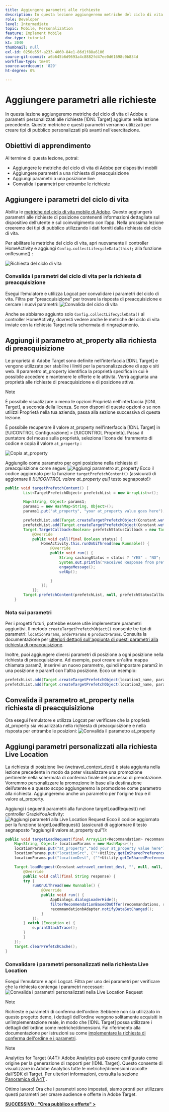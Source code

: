 ```yaml
---
title: Aggiungere parametri alle richieste
description: In questa lezione aggiungeremo metriche del ciclo di vita di Adobe e parametri personalizzati alle richieste Target aggiunte nella lezione precedente. Queste metriche e questi parametri verranno utilizzati per creare tipi di pubblico personalizzati più avanti nell’esercitazione.
role: Developer
level: Intermediate
topic: Mobile, Personalization
feature: Implement Mobile
doc-type: tutorial
kt: 3040
thumbnail: null
exl-id: 0250e55f-a233-4060-84e1-86d1f88a6106
source-git-commit: a6b645b6d9693a4c8882fd47ee0d61698c0b834d
workflow-type: tm+mt
source-wordcount: '829'
ht-degree: 0%

---
```


# Aggiungere parametri alle richieste

In questa lezione aggiungeremo metriche del ciclo di vita di Adobe e parametri personalizzati alle richieste [!DNL Target] aggiunte nella lezione precedente. Queste metriche e questi parametri verranno utilizzati per creare tipi di pubblico personalizzati più avanti nell’esercitazione.

## Obiettivi di apprendimento

Al termine di questa lezione, potrai:

* Aggiungere le metriche del ciclo di vita di Adobe per dispositivi mobili
* Aggiungere parametri a una richiesta di preacquisizione
* Aggiungi parametri a una posizione live
* Convalida i parametri per entrambe le richieste

## Aggiungere i parametri del ciclo di vita

Abilita le [metriche del ciclo di vita mobile di Adobe](https://docs.adobe.com/content/help/en/mobile-services/android/metrics.html). Questo aggiungerà parametri alle richieste di posizione contenenti informazioni dettagliate sul dispositivo dell’utente e sul coinvolgimento con l’app. Nella prossima lezione creeremo dei tipi di pubblico utilizzando i dati forniti dalla richiesta del ciclo di vita.

Per abilitare le metriche del ciclo di vita, apri nuovamente il controller HomeActivity e aggiungi `Config.collectLifecycleData(this);` alla funzione onResume() :

![Richiesta del ciclo di vita](assets/lifecycle_code.jpg)

### Convalida i parametri del ciclo di vita per la richiesta di preacquisizione

Esegui l’emulatore e utilizza Logcat per convalidare i parametri del ciclo di vita. Filtra per &quot;preacquisizione&quot; per trovare la risposta di preacquisizione e cercare i nuovi parametri:
![Convalida del ciclo di vita](assets/lifecycle_validation.jpg)

Anche se abbiamo aggiunto solo `Config.collectLifecycleData()` al controller HomeActivity, dovresti vedere anche le metriche del ciclo di vita inviate con la richiesta Target nella schermata di ringraziamento.

## Aggiungi il parametro at_property alla richiesta di preacquisizione

Le proprietà di Adobe Target sono definite nell&#39;interfaccia [!DNL Target] e vengono utilizzate per stabilire i limiti per la personalizzazione di app e siti web. Il parametro at_property identifica la proprietà specifica in cui è possibile accedere e mantenere le offerte e le attività. Verrà aggiunta una proprietà alle richieste di preacquisizione e di posizione attiva.

>[!NOTE]
>
>È possibile visualizzare o meno le opzioni Proprietà nell&#39;interfaccia [!DNL Target], a seconda della licenza. Se non disponi di queste opzioni o se non utilizzi Proprietà nella tua azienda, passa alla sezione successiva di questa lezione.

È possibile recuperare il valore at_property nell&#39;interfaccia [!DNL Target] in [!UICONTROL Configurazione] > [!UICONTROL Proprietà].  Passa il puntatore del mouse sulla proprietà, seleziona l’icona del frammento di codice e copia il valore `at_property` :

![Copia at_property](assets/at_property_interface.jpg)

Aggiungilo come parametro per ogni posizione nella richiesta di preacquisizione come segue:
![Aggiungi parametro at_property](assets/params_at_property.jpg)
Ecco il codice aggiornato per la funzione `targetPrefetchContent()` (assicurati di aggiornare il _[!UICONTROL valore at_property qui]_ testo segnaposto!):

```java
public void targetPrefetchContent() {
        List<TargetPrefetchObject> prefetchList = new ArrayList<>();

        Map<String, Object> params1;
        params1 = new HashMap<String, Object>();
        params1.put("at_property", "your at_property value goes here");

        prefetchList.add(Target.createTargetPrefetchObject(Constant.wetravel_engage_home, params1));
        prefetchList.add(Target.createTargetPrefetchObject(Constant.wetravel_engage_search, params1));
        Target.TargetCallback<Boolean> prefetchStatusCallback = new Target.TargetCallback<Boolean>() {
            @Override
            public void call(final Boolean status) {
                HomeActivity.this.runOnUiThread(new Runnable() {
                    @Override
                    public void run() {
                        String cachingStatus = status ? "YES" : "NO";
                        System.out.println("Received Response from prefetch : " + cachingStatus);
                        engageMessage();
                        setUp();

                    }
                });
            }};
        Target.prefetchContent(prefetchList, null, prefetchStatusCallback);
    }
```

### Nota sui parametri

Per i progetti futuri, potrebbe essere utile implementare parametri aggiuntivi. Il metodo `createTargetPrefetchObject()` consente tre tipi di parametri: `locationParams`, `orderParams` e `productParams`. Consulta la documentazione per [ulteriori dettagli sull&#39;aggiunta di questi parametri alla richiesta di preacquisizione](https://experienceleague.adobe.com/docs/mobile-services/android/target-android/c-mob-target-prefetch-android.html?lang=en).

Inoltre, puoi aggiungere diversi parametri di posizione a ogni posizione nella richiesta di preacquisizione. Ad esempio, puoi creare un&#39;altra mappa chiamata param2, inserirvi un nuovo parametro, quindi impostare param2 in una posizione e param1 con l&#39;altra posizione. Ecco un esempio:

```java
prefetchList.add(Target.createTargetPrefetchObject(location1_name, params1);
prefetchList.add(Target.createTargetPrefetchObject(location2_name, params2);
```

## Convalida il parametro at_property nella richiesta di preacquisizione

Ora esegui l’emulatore e utilizza Logcat per verificare che la proprietà at_property sia visualizzata nella richiesta di preacquisizione e nella risposta per entrambe le posizioni:
![Convalida il parametro at_property](assets/parameters_at_property_validation.jpg)

## Aggiungi parametri personalizzati alla richiesta Live Location

La richiesta di posizione live (wetravel_context_dest) è stata aggiunta nella lezione precedente in modo da poter visualizzare una promozione pertinente nella schermata di conferma finale del processo di prenotazione. Vorremmo personalizzare la promozione in base alla destinazione dell’utente e a questo scopo aggiungeremo la promozione come parametro alla richiesta. Aggiungeremo anche un parametro per l&#39;origine trop e il valore at_property.

Aggiungi i seguenti parametri alla funzione targetLoadRequest() nel controller GrazieYouActivity:
![Aggiungi parametri alla Live Location Request](assets/parameters_live_location.jpg)
Ecco il codice aggiornato per la funzione targetLoadRequest() (assicurati di aggiornare il testo segnaposto &quot;aggiungi il valore at_property qui&quot;!):

```java
public void targetLoadRequest(final ArrayList<Recommandation> recommandations) {
    Map<String, Object> locationParams = new HashMap<>();
    locationParams.put("at_property","add your at_property value here");
    locationParams.put("locationSrc", (""+Utility.getInSharedPreference(ThankYouActivity.this,Constant.departure,"")));
    locationParams.put("locationDest", (""+Utility.getInSharedPreference(ThankYouActivity.this,Constant.destination,"")));

    Target.loadRequest(Constant.wetravel_context_dest, "", null, null, locationParams, new Target.TargetCallback<String>() {
        @Override
        public void call(final String response) {
        try {
            runOnUiThread(new Runnable() {
                @Override
                public void run() {
                    AppDialogs.dialogLoaderHide();
                    filterRecommendationBasedOnOffer(recommandations, response);
                    recommandationbAdapter.notifyDataSetChanged();
                }
            });
        } catch (Exception e) {
            e.printStackTrace();
        }
        }
    });
    Target.clearPrefetchCache();
}
```

### Convalidare i parametri personalizzati nella richiesta Live Location

Esegui l&#39;emulatore e apri Logcat. Filtra per uno dei parametri per verificare che la richiesta contenga i parametri necessari:
![Convalida i parametri personalizzati nella Live Location Request](assets/parameters_live_location_validation.jpg)

>[!NOTE]
>
>Richieste e parametri di conferma dell’ordine: Sebbene non sia utilizzato in questo progetto demo, i dettagli dell’ordine vengono solitamente acquisiti in un’implementazione reale, in modo che [!DNL Target] possa utilizzare i dettagli dell’ordine come metriche/dimensioni. Fai riferimento alla documentazione per istruzioni su come [implementare la richiesta di conferma dell&#39;ordine e i parametri](https://experienceleague.adobe.com/docs/mobile-services/android/target-android/c-target-methods.html?lang=en).

>[!NOTE]
>
>Analytics for Target (A4T): Adobe Analytics può essere configurato come origine per la generazione di rapporti per [!DNL Target]. Questo consente di visualizzare in Adobe Analytics tutte le metriche/dimensioni raccolte dall’SDK di Target. Per ulteriori informazioni, consulta la sezione [Panoramica di A4T](https://experienceleague.adobe.com/docs/target/using/integrate/a4t/a4t.html?lang=en) .

Ottimo lavoro! Ora che i parametri sono impostati, siamo pronti per utilizzare questi parametri per creare audience e offerte in Adobe Target.

**[SUCCESSIVO : &quot;Crea pubblico e offerte&quot; >](create-audiences-and-offers.md)**
